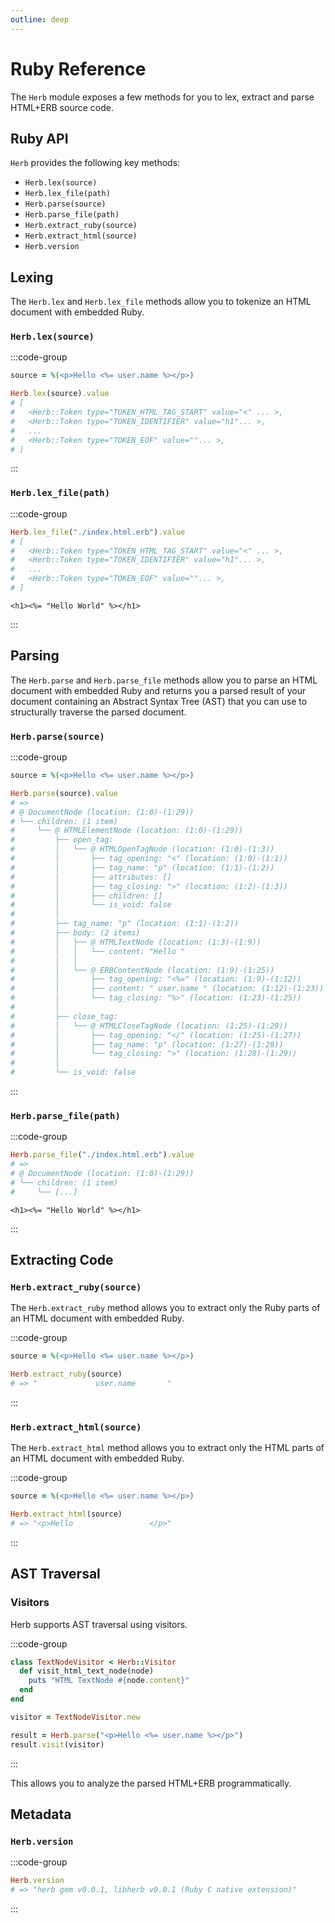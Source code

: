 ```yaml
---
outline: deep
---
```


# Ruby Reference

The `Herb` module exposes a few methods for you to lex, extract and parse HTML+ERB source code.

## Ruby API

`Herb` provides the following key methods:

* `Herb.lex(source)`
* `Herb.lex_file(path)`
* `Herb.parse(source)`
* `Herb.parse_file(path)`
* `Herb.extract_ruby(source)`
* `Herb.extract_html(source)`
* `Herb.version`

## Lexing

The `Herb.lex` and `Herb.lex_file` methods allow you to tokenize an HTML document with embedded Ruby.

### `Herb.lex(source)`

:::code-group
```ruby
source = %(<p>Hello <%= user.name %></p>)

Herb.lex(source).value
# [
#   <Herb::Token type="TOKEN_HTML_TAG_START" value="<" ... >,
#   <Herb::Token type="TOKEN_IDENTIFIER" value="h1"... >,
#   ...
#   <Herb::Token type="TOKEN_EOF" value=""... >,
# ]
```
:::

### `Herb.lex_file(path)`

:::code-group
```ruby
Herb.lex_file("./index.html.erb").value
# [
#   <Herb::Token type="TOKEN_HTML_TAG_START" value="<" ... >,
#   <Herb::Token type="TOKEN_IDENTIFIER" value="h1"... >,
#   ...
#   <Herb::Token type="TOKEN_EOF" value=""... >,
# ]
```
```erb [index.html.erb]
<h1><%= "Hello World" %></h1>
```
:::


## Parsing

The `Herb.parse` and `Herb.parse_file` methods allow you to parse an HTML document with embedded Ruby and returns you a parsed result of your document containing an Abstract Syntax Tree (AST) that you can use to structurally traverse the parsed document.

### `Herb.parse(source)`

:::code-group
```ruby
source = %(<p>Hello <%= user.name %></p>)

Herb.parse(source).value
# =>
# @ DocumentNode (location: (1:0)-(1:29))
# └── children: (1 item)
#     └── @ HTMLElementNode (location: (1:0)-(1:29))
#         ├── open_tag:
#         │   └── @ HTMLOpenTagNode (location: (1:0)-(1:3))
#         │       ├── tag_opening: "<" (location: (1:0)-(1:1))
#         │       ├── tag_name: "p" (location: (1:1)-(1:2))
#         │       ├── attributes: []
#         │       ├── tag_closing: ">" (location: (1:2)-(1:3))
#         │       ├── children: []
#         │       └── is_void: false
#         │
#         ├── tag_name: "p" (location: (1:1)-(1:2))
#         ├── body: (2 items)
#         │   ├── @ HTMLTextNode (location: (1:3)-(1:9))
#         │   │   └── content: "Hello "
#         │   │
#         │   └── @ ERBContentNode (location: (1:9)-(1:25))
#         │       ├── tag_opening: "<%=" (location: (1:9)-(1:12))
#         │       ├── content: " user.name " (location: (1:12)-(1:23))
#         │       └── tag_closing: "%>" (location: (1:23)-(1:25))
#         │
#         ├── close_tag:
#         │   └── @ HTMLCloseTagNode (location: (1:25)-(1:29))
#         │       ├── tag_opening: "</" (location: (1:25)-(1:27))
#         │       ├── tag_name: "p" (location: (1:27)-(1:28))
#         │       └── tag_closing: ">" (location: (1:28)-(1:29))
#         │
#         └── is_void: false
```
:::

### `Herb.parse_file(path)`

:::code-group
```ruby
Herb.parse_file("./index.html.erb").value
# =>
# @ DocumentNode (location: (1:0)-(1:29))
# └── children: (1 item)
#     └── [...]
```

```erb [index.html.erb]
<h1><%= "Hello World" %></h1>
```
:::

## Extracting Code

### `Herb.extract_ruby(source)`

The `Herb.extract_ruby` method allows you to extract only the Ruby parts of an HTML document with embedded Ruby.

:::code-group
```ruby
source = %(<p>Hello <%= user.name %></p>)

Herb.extract_ruby(source)
# => "             user.name       "
```
:::

### `Herb.extract_html(source)`

The `Herb.extract_html` method allows you to extract only the HTML parts of an HTML document with embedded Ruby.

:::code-group
```ruby
source = %(<p>Hello <%= user.name %></p>)

Herb.extract_html(source)
# => "<p>Hello                 </p>"
```
:::

## AST Traversal

### Visitors

Herb supports AST traversal using visitors.

:::code-group
```ruby
class TextNodeVisitor < Herb::Visitor
  def visit_html_text_node(node)
    puts "HTML TextNode #{node.content}"
  end
end

visitor = TextNodeVisitor.new

result = Herb.parse("<p>Hello <%= user.name %></p>")
result.visit(visitor)
```
:::

This allows you to analyze the parsed HTML+ERB programmatically.

## Metadata

### `Herb.version`

:::code-group
```ruby
Herb.version
# => "herb gem v0.0.1, libherb v0.0.1 (Ruby C native extension)"
```
:::
